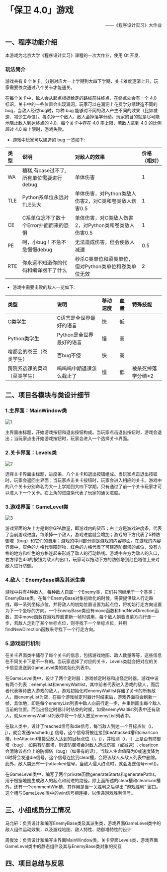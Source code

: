 # 「保卫 4.0」游戏

<p align="right">——《程序设计实习》大作业</p>

## 一、程序功能介绍

本游戏为北京大学《程序设计实习》课程的一次大作业，使用 Qt 开发.

### 玩法简介

游戏共有 8 个关卡，分别对应大一上学期到大四下学期，关卡难度逐渐上升，玩家需要依次通过八个关卡才能通关。

在每个关卡中，敌人会从起点根据给定的路线前往终点，在终点处会有一个 4.0 标识。关卡中的一些位置会出现漏洞，玩家可以在漏洞上花费学分绩建造不同的 bug，当敌人经过bug时，每种 bug 能够对不同的敌人产生不同的效果（比如减速、减少生命值）。每杀掉一个敌人，敌人会掉落学分绩。玩家的目的就是尽可能地阻止敌人到达终点的 4.0。每个关卡中存在 4.0 率上限，若敌人拿到 4.0 的比例超过 4.0 率上限时，游戏失败。

* 游戏中玩家可以建造的 bug 一览如下:

|类型	|说明	|对敌人的效果|	价格（相对）|
|:---|:---|:---|:---|
|WA|	糟糕,有case过不了,所有单位需要进行debug| 单体伤害 |1|
|TLE|	Python系单位永远对TLE头大	|单体伤害，对Python类敌人伤害2，对C类和卷类敌人伤害0.5|	1|
|CE|	C系单位忘不了数十个Error扑面而来的恐惧| 单体伤害，对C类敌人伤害2，对Python类和卷类敌人伤害0.5 |	1|
|PE|	呵，小bug！不急不急慢慢debug| 无法造成伤害，但会使敌人减速 |	0.5|
|RTE|	你永远不知道你的代码和编译器干了什么| 秒杀C类单位和菜类单位，但对Python类单位和卷类单位无效 |	2|

* 游戏中需要击败的敌人一览如下:

|类型|	说明|	移动速度	|血量|	特殊技能|
|:---|:---|:---|:---|:---|
|C类学生|	C语言是全世界最好的语言|	快|	低||
|Python类学生|	Python是全世界最好的语言|	慢|	高||
|啥都会的卷王（卷类学生）|	百bug不侵| 快 |	高|  |
|跨院系选课的菜鸡（菜类学生）|	呜呜呜中期退课怎么截止了|	慢|	低|	被杀死掉落学分绩*2|



## 二、项目各模块与类设计细节

### 1.主界面：MainWindow类

![1](C:\Users\Charming\Desktop\tool-kit\工具人文件夹2\1.png)

主界面由标题，开始游戏按钮和退出按钮构成。当玩家点击退出按钮时，游戏会退出；当玩家点击开始游戏按钮时，玩家会进入一个选择关卡界面。

### 2.关卡界面：Levels类

![2](C:\Users\Charming\Desktop\tool-kit\工具人文件夹2\2.png)

选择关卡界面由标题，进度条，八个关卡和退出按钮组成。当玩家点击退出按钮时，玩家会返回主界面；当玩家点击关卡按钮时，玩家会进入相应的关卡。游戏中的八个关卡分别命名为大一上学期到大四下学期，只有通过了前一个关卡玩家才可以进入下一个关卡。右上角的进度条代表了玩家的通关进度。

### 3.游戏界面：GameLevel类

![3](C:\Users\Charming\Desktop\tool-kit\工具人文件夹2\3.png)

游戏界面的左上方是剩余GPA数量，即游戏内的货币；右上方是游戏进度条，代表了当前游戏进度，每杀掉一个敌人，游戏进度就会增加；游戏的下方代表了5种防御塔（bug）和它们的费用；游戏的中间部分则是游戏的内容界面。在游戏的内容界面中，灰色的方格代表障碍物，红色的方格代表了可建造防御塔的点位，没有方格的地方和红色的方格连起来形成了敌人的行动路线。游戏中左方为敌人的入口，右方绿色4.0的按钮为敌人的出口，玩家可以拖动下方的防御塔到红色塔位上来对敌人进行防御。

### 4.敌人：EnemyBase类及其派生类

游戏中共有4种敌人，每种敌人自属一个Enemy类，它们共同继承于一个基类：EnemyBase类。在每个EnemyBase对象初始化的时候，需要提供敌人行走路线，即一系列坐标点位，并将敌人的初始位置设置为起点位，将初始行走方向设置为下一个坐标的方向。一个EnemyBase类设有move函数和findNewDirection函数，其中move函数在游戏界面更新一帧时调用，每个敌人朝着当前方向行走一步，若敌人走到了某个坐标点位，则寻找下一个坐标点位，并用findNewDirection函数来寻找下一个行走方向。

### 5.游戏运行机制

在关卡界面类中储存了每个关卡的信息，包括游戏地图、敌人数量等等，这些信息在不同关卡下是不一样的。当玩家选择了对应的关卡，Levels类就会把对应的关卡信息发送到GameLevel类的初始化列表中。

在GameLevel类中，设计了两个定时器：游戏帧定时器和出怪定时器。游戏中设有两个列表：enemyList和enemyWaitlist，其中前者代表进入游戏的敌人，而后者代表等待放入游戏的敌人。游戏初始化时enemyWaitlist存储了关卡的所有敌人，而enemyList为空，在每个游戏帧定时器计时结束后，游戏界面将会刷新一帧，具体地，即是每个enemyList列表中敌人向前行走一步，并重新画出每个敌人当前的位置。而当出怪定时器计时结束的时候，如果enemyWaitlist列表中还有敌人，就从enemyWaitlist列表中将一个敌人放至enemyList列表中。

在敌人类中，设计了reached信号和die信号，每当敌人到达一个目标点位（i，j），就会发送reached(i,j) 信号，这个信号将被连接到beAttacked槽和clearIcon槽，beAttacked槽接受敌人达到的目标点位（i，j），并检测（i，j）上是否有防御塔（bug），如果有防御塔，则该防御塔会对敌人造成伤害（或减速）；clearIcon会清除该点位上的防御塔（bug）（如果有的话）。当敌人生命值降为0或速度降为0时将会发送die信号，这个信号连接到clear槽，会将该敌人从敌人列表中删除。此外，敌人类还有一个attacked信号，当敌人侵入终点时，就会发送信号emit()。

在GameLevel类中，编写了两个private函数generateStarts和generatePaths，用于根据地图生成敌人的起点和前进的路径。除上面所述的clear槽和clearIcon槽外，还有一个commentWin槽，其作用是当一关胜利之后弹出 “游戏胜利” 窗口。这个槽与GameLevel类中的win信号相连接，以传递游戏胜利信号。

## 三、小组成员分工情况

马允轩：负责设计和编写EnemyBase类及其派生类，游戏界面GameLevel类中的敌人组件运动效果，以及游戏地图、敌人特性、防御塔特性的设计

周俊汝：负责设计和编写主界面MainWindow类，关卡界面Levels类，游戏界面GameLevel类中的静态组件及其与EnemyBase类对象的交互

## 四、项目总结与反思


